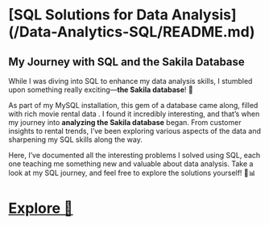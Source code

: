 # **[SQL Solutions for Data Analysis]**(/Data-Analytics-SQL/README.md)
## My Journey with SQL and the Sakila Database

While I was diving into SQL to enhance my data analysis skills, I stumbled upon something really exciting—**the Sakila database**! 🌟

As part of my MySQL installation, this gem of a database came along, filled with rich movie rental data . I found it incredibly interesting, and that’s when my journey into **analyzing the Sakila database** began. From customer insights to rental trends, I’ve been exploring various aspects of the data and sharpening my SQL skills along the way.

Here, I’ve documented all the interesting problems I solved using SQL, each one teaching me something new and valuable about data analysis. Take a look at my SQL journey, and feel free to explore the solutions yourself! 🚀📊

 # [ Explore 🔎](/Data-Analytics-SQL/README.md)
